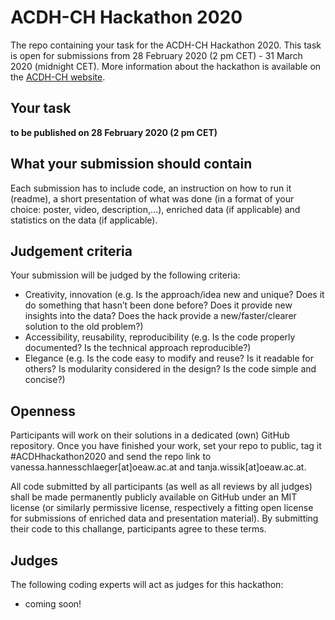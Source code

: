# ACDH-CH Hackathon 2020
The repo containing your task for the ACDH-CH Hackathon 2020. This task is open for submissions from 28 February 2020 (2 pm CET) - 31 March 2020 (midnight CET). 
More information about the hackathon is available on the [ACDH-CH website](https://www.oeaw.ac.at/acdh/detail/event/acdh-ch-open-data-virtual-hackathon-round-two/).

## Your task
 **to be published on 28 February 2020 (2 pm CET)**


## What your submission should contain

Each submission has to include code, an instruction on how to run it (readme), a short presentation of what was done (in a format of your choice: poster, video, description,...), enriched data (if applicable) and statistics on the data (if applicable).

## Judgement criteria

Your submission will be judged by the following criteria:
* Creativity, innovation  (e.g. Is the approach/idea new and unique? Does it do something that hasn’t been done before? Does it provide new insights into the data? Does the hack provide a new/faster/clearer solution to the old problem?)
* Accessibility, reusability, reproducibility (e.g. Is the code properly documented? Is the technical approach reproducible?)
* Elegance (e.g. Is the code easy to modify and reuse? Is it readable for others? Is modularity considered in the design? Is the code simple and concise?)

## Openness

Participants will work on their solutions in a dedicated (own) GitHub repository. Once you have finished your work, set your repo to public, tag it #ACDHhackathon2020 and send the repo link to vanessa.hannesschlaeger[at]oeaw.ac.at and tanja.wissik[at]oeaw.ac.at.

All code submitted by all participants (as well as all reviews by all judges) shall be made permanently publicly available on GitHub under an MIT license (or similarly permissive license, respectively a fitting open license for submissions of enriched data and presentation material). By submitting their code to this challange, participants agree to these terms.

## Judges

The following coding experts will act as judges for this hackathon:
* coming soon!
